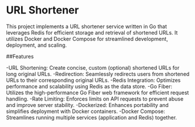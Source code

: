 # URL Shortener 

This project implements a URL shortener service written in Go that leverages Redis for efficient storage and retrieval of shortened URLs. It utilizes Docker and Docker Compose for streamlined development, deployment, and scaling.

##Features

-URL Shortening: Create concise, custom (optional) shortened URLs for long original URLs.
-Redirection: Seamlessly redirects users from shortened URLs to their corresponding original URLs.
-Redis Integration: Optimizes performance and scalability using Redis as the data store.
-Go Fiber: Utilizes the high-performance Go Fiber web framework for efficient request handling.
-Rate Limiting: Enforces limits on API requests to prevent abuse and improve server stability.
-Dockerized: Enhances portability and simplifies deployment with Docker containers.
-Docker Compose: Streamlines running multiple services (application and Redis) together.
